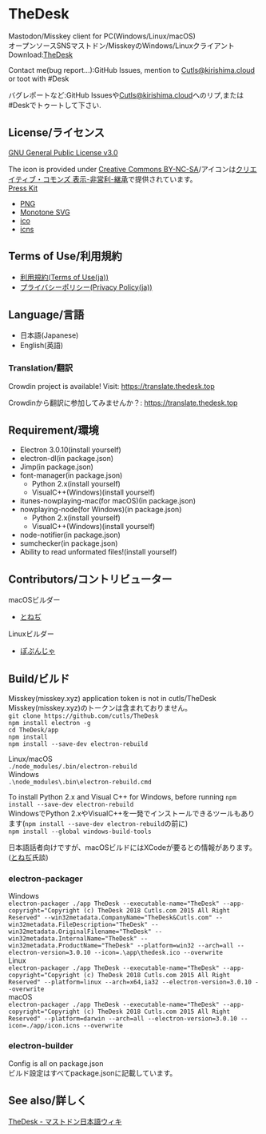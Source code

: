# TheDesk

Mastodon/Misskey client for PC(Windows/Linux/macOS)  
オープンソースSNSマストドン/MisskeyのWindows/Linuxクライアント  
Download:[TheDesk](https://thedesk.top)  

Contact me(bug report...):GitHub Issues, mention to [Cutls@kirishima.cloud](https://kirishima.cloud/@Cutls) or toot with #Desk  

バグレポートなど:GitHub Issuesや[Cutls@kirishima.cloud](https://kirishima.cloud/@Cutls)へのリプ,または#Deskでトゥートして下さい.  

## License/ライセンス

[GNU General Public License v3.0](https://github.com/cutls/TheDesk/blob/master/LICENSE)  

The icon is provided under [Creative Commons BY-NC-SA](https://creativecommons.org/licenses/by-nc-sa/4.0/)/アイコンは[クリエイティブ・コモンズ 表示-非営利-継承](https://creativecommons.org/licenses/by-nc-sa/4.0/)で提供されています。  
[Press Kit](https://dl.thedesk.top/press/TheDesk+PressKit.zip)  

* [PNG](https://dl.thedesk.top/press/TheDesk.png)
* [Monotone SVG](https://dl.thedesk.top/press/TheDesk.svg)
* [ico](https://dl.thedesk.top/press/TheDesk.ico)
* [icns](https://dl.thedesk.top/press/TheDesk.icns)

## Terms of Use/利用規約

* [利用規約(Terms of Use(ja))](https://thedesk.top/tos.html)
* [プライバシーポリシー(Privacy Policy(ja))](https://thedesk.top/priv.html)

## Language/言語

* 日本語(Japanese)
* English(英語)

### Translation/翻訳

Crowdin project is available! Visit: https://translate.thedesk.top  
  
Crowdinから翻訳に参加してみませんか？: https://translate.thedesk.top  

## Requirement/環境

* Electron 3.0.10(install yourself)
* electron-dl(in package.json)
* Jimp(in package.json)
* font-manager(in package.json)
  * Python 2.x(install yourself)
  * VisualC++(Windows)(install yourself)
* itunes-nowplaying-mac(for macOS)(in package.json)
* nowplaying-node(for Windows)(in package.json)
  * Python 2.x(install yourself)
  * VisualC++(Windows)(install yourself)
* node-notifier(in package.json)
* sumchecker(in package.json)
* Ability to read unformated files!(install yourself)

## Contributors/コントリビューター

macOSビルダー  

* [とねぢ](https://minohdon.jp/@toneji)

Linuxビルダー  

* [ぽぷんじゃ](https://popon.pptdn.jp/@popn_ja)

## Build/ビルド

Misskey(misskey.xyz) application token is not in cutls/TheDesk  
Misskey(misskey.xyz)のトークンは含まれておりません。  
`git clone https://github.com/cutls/TheDesk`  
`npm install electron -g`  
`cd TheDesk/app`  
`npm install`  
`npm install --save-dev electron-rebuild`  
  
Linux/macOS  
`./node_modules/.bin/electron-rebuild`  
Windows  
`.\node_modules\.bin\electron-rebuild.cmd`  
  
To install Python 2.x and Visual C++ for Windows, before running `npm install --save-dev electron-rebuild`  
WindowsでPython 2.xやVisualC++を一発でインストールできるツールもあります(`npm install --save-dev electron-rebuild`の前に)  
`npm install --global windows-build-tools`  
  
日本語話者向けですが、macOSビルドにはXCodeが要るとの情報があります。([とねぢ](https://minohdon.jp/@toneji)氏談)  

### electron-packager

Windows  
`electron-packager ./app TheDesk --executable-name="TheDesk" --app-copyright="Copyright (c) TheDesk 2018 Cutls.com 2015 All Right Reserved" --win32metadata.CompanyName="TheDesk&Cutls.com" --win32metadata.FileDescription="TheDesk" --win32metadata.OriginalFilename="TheDesk" --win32metadata.InternalName="TheDesk" --win32metadata.ProductName="TheDesk" --platform=win32 --arch=all --electron-version=3.0.10 --icon=.\app\thedesk.ico --overwrite`  
Linux  
`electron-packager ./app TheDesk --executable-name="TheDesk" --app-copyright="Copyright (c) TheDesk 2018 Cutls.com 2015 All Right Reserved" --platform=linux --arch=x64,ia32 --electron-version=3.0.10 --overwrite`  
macOS  
`electron-packager ./app TheDesk --executable-name="TheDesk" --app-copyright="Copyright (c) TheDesk 2018 Cutls.com 2015 All Right Reserved" --platform=darwin --arch=all --electron-version=3.0.10 --icon=./app/icon.icns --overwrite`  

### electron-builder

Config is all on package.json  
ビルド設定はすべてpackage.jsonに記載しています。  

## See also/詳しく

[TheDesk - マストドン日本語ウィキ](https://ja.mstdn.wiki/TheDesk)
